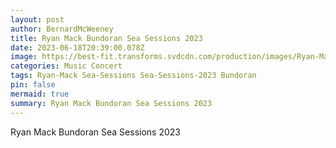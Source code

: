 ```yaml
---
layout: post
author: BernardMcWeeney
title: Ryan Mack Bundoran Sea Sessions 2023
date: 2023-06-18T20:39:00.078Z
image: https://best-fit.transforms.svdcdn.com/production/images/Ryan-Mack-Press-shot-2-Jan23.jpg?w=1200&h=800&q=100&auto=format&fit=crop&dm=1676115783&s=d624439cc05d5750f6e7b67a02a10440
categories: Music Concert
tags: Ryan-Mack Sea-Sessions Sea-Sessions-2023 Bundoran
pin: false
mermaid: true
summary: Ryan Mack Bundoran Sea Sessions 2023
---
```

Ryan Mack Bundoran Sea Sessions 2023
